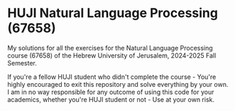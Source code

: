 # HUJI Natural Language Processing (67658)

My solutions for all the exercises for the Natural Language Processing course (67658) of the Hebrew University of Jerusalem, 2024-2025 Fall Semester.

If you're a fellow HUJI student who didn't complete the course - You're highly encouraged to exit this repository and solve everything by your own. I am in no way responsible for any outcome of using this code for your academics, whether you're HUJI student or not - Use at your own risk.
